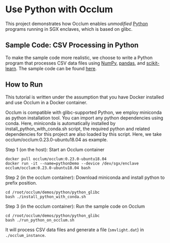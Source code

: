 # Use Python with Occlum

This project demonstrates how Occlum enables _unmodified_ [Python](https://www.python.org) programs running in SGX enclaves, which is based on glibc.

## Sample Code: CSV Processing in Python

To make the sample code more realistic, we choose to write a Python program that processes CSV data files using [NumPy](https://numpy.org), [pandas](https://pandas.pydata.org), and [scikit-learn](https://scikit-learn.org). The sample code can be found [here](demo.py).

## How to Run

This tutorial is written under the assumption that you have Docker installed and use Occlum in a Docker container.

Occlum is compatible with glibc-supported Python, we employ miniconda as python installation tool. You can import any python dependencies using conda. Here, miniconda is automatically installed by install_python_with_conda.sh script, the required python and related dependencies for this project are also loaded by this script. Here, we take occlum/occlum:0.23.0-ubuntu18.04 as example.

Step 1 (on the host): Start an Occlum container
```
docker pull occlum/occlum:0.23.0-ubuntu18.04
docker run -it --name=pythonDemo --device /dev/sgx/enclave occlum/occlum:0.23.0-ubuntu18.04 bash
```

Step 2 (in the occlum container): Download miniconda and install python to prefix position.
```
cd /root/occlum/demos/python/python_glibc
bash ./install_python_with_conda.sh
```

Step 3 (in the occlum container): Run the sample code on Occlum
```
cd /root/occlum/demos/python/python_glibc
bash ./run_python_on_occlum.sh
```
It will process CSV data files and generate a file (`smvlight.dat`) in `./occlum_instance`.
